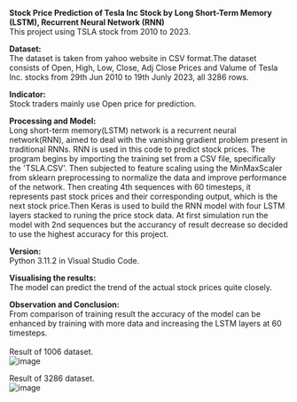 <b>Stock Price Prediction of Tesla Inc Stock by Long Short-Term Memory (LSTM), Recurrent Neural Network (RNN)</b><br>
This project using TSLA stock from 2010 to 2023.<br>

<b>Dataset:</b><br>
The dataset is taken from yahoo website in CSV format.The dataset consists of Open, High, Low, Close, Adj Close Prices and Valume of Tesla Inc.
stocks from 29th Jun 2010 to 19th Junly 2023, all 3286 rows.<br>

<b>Indicator:</b><br>
Stock traders mainly use Open price for prediction.

<b>Processing and Model:</b><br>
Long short-term memory(LSTM) network is a recurrent neural network(RNN), aimed to deal with the vanishing gradient problem present in traditional RNNs.
RNN is used in this code to predict stock prices. The program begins by importing the training set from a CSV file, specifically the 'TSLA.CSV'. Then subjected to feature scaling using the MinMaxScaler from sklearn preprocessing to normalize the data and improve performance of the network. Then creating 4th sequences with 60 timesteps, it represents past stock prices and their corresponding output, which is the next stock price.Then Keras is used to build the RNN model with four LSTM layers stacked to runing the price stock data. At first simulation run the model with 2nd sequences but the accurancy of result decrease so decided to use the highest accuracy for this project.

<b>Version:</b><br>
Python 3.11.2 in Visual Studio Code.

<b>Visualising the results:</b><br>
The model can predict the trend of the actual stock prices quite closely. 

<b>Observation and Conclusion:</b><br>
From comparison of training result the accuracy of the model can be enhanced by training with more data and increasing the LSTM layers at 60 timesteps.<br><br>
Result of 1006 dataset.<br> 
![image](https://github.com/Kanangnut/Predicting-Stock-Using-LSTM-RNN-yFinance/assets/130201193/ba971d1b-74db-49ab-88a7-b9b2e97d232e)


Result of 3286 dataset.<br> 
![image](https://github.com/Kanangnut/Predicting-Stock-Using-LSTM-RNN-yFinance/assets/130201193/f2e18f16-e243-4c8d-aa7d-a21032266207)




























